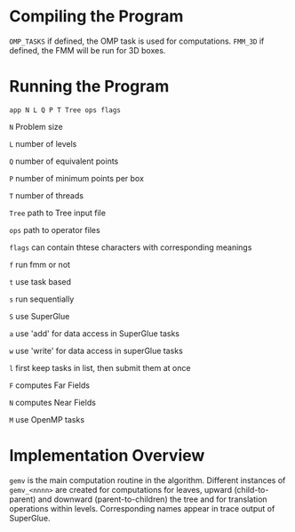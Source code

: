 # Compiling the Program

 `OMP_TASKS`	if defined, the OMP task is used for computations.
 `FMM_3D`	if defined, the FMM will be run for 3D boxes.



# Running the Program
```
app N L Q P T Tree ops flags 
```

 `N`    Problem size

 `L`    number of levels

 `Q`    number of equivalent points

 `P`    number of minimum points per box

 `T`    number of threads

 `Tree`  path to Tree input file

 `ops`   path to operator files

 `flags` can contain thtese characters with corresponding meanings

   `f`    run fmm or not

   `t`    use task based 

   `s`    run sequentially

   `S`    use SuperGlue

   `a`	   use 'add' for data access in SuperGlue tasks

   `w`    use 'write' for data access in superGlue tasks

   `l`    first keep tasks in list, then submit them at once

   `F`   computes Far Fields

   `N`   computes Near Fields 

   `M`   use OpenMP tasks

# Implementation Overview
`gemv` is the main computation routine in the algorithm. Different instances of `gemv_<nnnn>` are created for computations for leaves, upward (child-to-parent) and downward (parent-to-children) the tree and for translation operations within levels. Corresponding names appear in trace output of SuperGlue.
